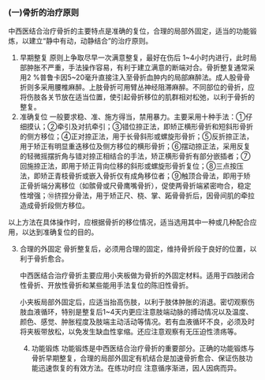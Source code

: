 ### (一)骨折的治疗原则

 中西医结合治疗骨折的主要特点是准确的复位，合理的局部外固定，适当的功能锻炼，以建立“静中有动，动静结合”的治疗原则。

1. 早期整复    原则上争取尽早一次满意整复，最好在伤后 1~4小时内进行，此时局部肿胀不严重，手法操作容易，有利于建立满意的断端对合。骨折整复通常采用2 %普鲁卡因5~20毫升直接注入至骨折血肿内的局部麻醉法。成人股骨骨折则多采用腰椎麻醉。上肢骨折可用臂丛神经阻滞麻醉。不同部位的骨折，应将伤肢各关节放在适当位置，使引起骨折移位的肌群相对松弛，以利于骨折的整复。
2. 准确复位    一般要求稳、准、施方得当，禁用暴力。主要采用十种手法：①仔细摸认；②牵引及对抗牵引；③错位捺正法，即矫正横形骨折和短斜形骨折的侧方移位；④正对捺正法，用于长骨斜形或螺旋形骨折；⑤反折捺正法，用于矫正有明显重迭移位及侧方移位的横形骨折；⑥摆动捺正法，采用反复的轻微摇摆折角与错对捺正相结合的手法，矫正横形骨折有部分嵌插者；⑦回施捺正法，即用于矫正背向位移的斜形或螺旋形骨折复位；⑧三点按压法，即矫正青枝骨折或嵌入骨折仅有成角移位者；⑨触顶合骨法，即用于矫正骨折端分离移位（如髌骨或尺骨鹰嘴骨折），促使两骨折端紧密吻合，稳定性增强；⑩挤捏分骨法，用于矫正尺、桡、掌、跖骨骨折后，因骨间肌的牵拉造成骨折段侧方移位。

 以上方法在具体操作时，应根据骨折的移位情况，适当选用其中一种或几种配合应用，以达到准确复位的目的。

3. 合理的外固定   骨折整复后，必须用合理的固定，维持骨折段于良好的位置，以利于骨折愈合。

   中西医结合治疗骨折主要应用小夹板做为骨折的外固定材料。适用于四肢闭合性骨折、开放性骨折和某些能用手法复位的陈旧性骨折。

   小夹板局部外固定后，应适当抬高伤肢，以利于肢体肿胀的消退。密切观察伤肢血液循环，特别是整复后1~4天内更应注意肢端动脉的搏动情况以及温度、颜色、感觉、肿胀程度及肢端主动活动等情况。若有血液循环不良，必须及时将夹板带放松，以免发生缺血性挛缩。还应注意观察有无压迫性溃疡等。

   4. 功能锻炼     功能锻炼是中西医结合治疗骨折的重要部分。正确的功能锻炼与骨折早期整复，合理的局部外固定有机结合是加速骨折愈合、保证伤肢功能迅速恢复的有效方法。在练功时应 注意循序渐进，因人因病而异。